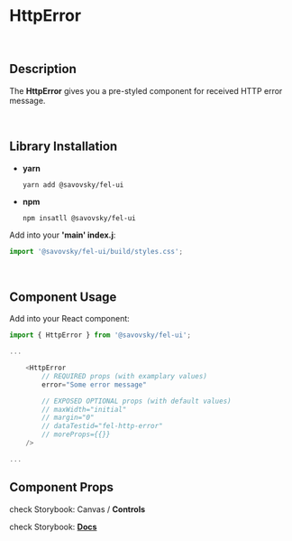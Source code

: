 # HttpError

&nbsp;

## Description

The **HttpError** gives you a pre-styled component for received HTTP error message.

&nbsp;

## Library Installation

- **yarn**

    `yarn add @savovsky/fel-ui`

- **npm**

    `npm insatll @savovsky/fel-ui`

Add into your **'main' index.j**:

```javascript
import '@savovsky/fel-ui/build/styles.css';
```

&nbsp;

## Component Usage

Add into your React component:

```javascript
import { HttpError } from '@savovsky/fel-ui';

...

    <HttpError
        // REQUIRED props (with examplary values)
        error="Some error message"

        // EXPOSED OPTIONAL props (with default values)
        // maxWidth="initial"
        // margin="0"
        // dataTestid="fel-http-error"
        // moreProps={{}}
    />

...
```

## Component Props

check Storybook: Canvas / **Controls**

check Storybook: [**Docs**](https://www.savovsky.com/fel/?path=/docs/ui-errors-httperror--default)

&nbsp;
